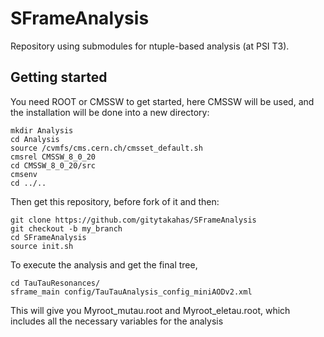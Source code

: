 # SFrameAnalysis

Repository using submodules for ntuple-based analysis (at PSI T3).

## Getting started

You need ROOT or CMSSW to get started, here CMSSW will be used, and the installation will be done into a new directory:
```
mkdir Analysis
cd Analysis
source /cvmfs/cms.cern.ch/cmsset_default.sh
cmsrel CMSSW_8_0_20
cd CMSSW_8_0_20/src
cmsenv
cd ../..
```
Then get this repository, before fork of it and then:
```
git clone https://github.com/gitytakahas/SFrameAnalysis
git checkout -b my_branch
cd SFrameAnalysis
source init.sh
```
To execute the analysis and get the final tree, 
```
cd TauTauResonances/
sframe_main config/TauTauAnalysis_config_miniAODv2.xml
```
This will give you Myroot_mutau.root and Myroot_eletau.root, which includes all the necessary variables for the analysis
